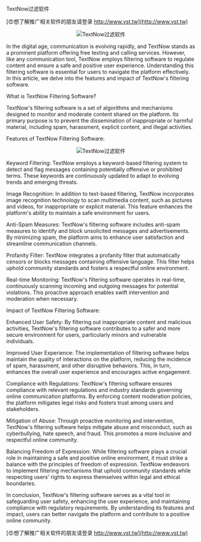 TextNow过滤软件

[😍想了解推广相关软件的朋友请登录 http://www.vst.tw](http://www.vst.tw)

 <center><img src="https://vst.tw/MP4/tuiguang/png/5.png" alt="TextNow过滤软件"></center>

In the digital age, communication is evolving rapidly, and TextNow stands as a prominent platform offering free texting and calling services. However, like any communication tool, TextNow employs filtering software to regulate content and ensure a safe and positive user experience. Understanding this filtering software is essential for users to navigate the platform effectively. In this article, we delve into the features and impact of TextNow's filtering software.

What is TextNow Filtering Software?

TextNow's filtering software is a set of algorithms and mechanisms designed to monitor and moderate content shared on the platform. Its primary purpose is to prevent the dissemination of inappropriate or harmful material, including spam, harassment, explicit content, and illegal activities.

Features of TextNow Filtering Software:

 <center><img src="https://vst.tw/MP4/tuiguang/png/5.png" alt="TextNow过滤软件"></center>

Keyword Filtering: TextNow employs a keyword-based filtering system to detect and flag messages containing potentially offensive or prohibited terms. These keywords are continuously updated to adapt to evolving trends and emerging threats.

Image Recognition: In addition to text-based filtering, TextNow incorporates image recognition technology to scan multimedia content, such as pictures and videos, for inappropriate or explicit material. This feature enhances the platform's ability to maintain a safe environment for users.

Anti-Spam Measures: TextNow's filtering software includes anti-spam measures to identify and block unsolicited messages and advertisements. By minimizing spam, the platform aims to enhance user satisfaction and streamline communication channels.

Profanity Filter: TextNow integrates a profanity filter that automatically censors or blocks messages containing offensive language. This filter helps uphold community standards and fosters a respectful online environment.

Real-time Monitoring: TextNow's filtering software operates in real-time, continuously scanning incoming and outgoing messages for potential violations. This proactive approach enables swift intervention and moderation when necessary.

Impact of TextNow Filtering Software:

Enhanced User Safety: By filtering out inappropriate content and malicious activities, TextNow's filtering software contributes to a safer and more secure environment for users, particularly minors and vulnerable individuals.

Improved User Experience: The implementation of filtering software helps maintain the quality of interactions on the platform, reducing the incidence of spam, harassment, and other disruptive behaviors. This, in turn, enhances the overall user experience and encourages active engagement.

Compliance with Regulations: TextNow's filtering software ensures compliance with relevant regulations and industry standards governing online communication platforms. By enforcing content moderation policies, the platform mitigates legal risks and fosters trust among users and stakeholders.

Mitigation of Abuse: Through proactive monitoring and intervention, TextNow's filtering software helps mitigate abuse and misconduct, such as cyberbullying, hate speech, and fraud. This promotes a more inclusive and respectful online community.

Balancing Freedom of Expression: While filtering software plays a crucial role in maintaining a safe and positive online environment, it must strike a balance with the principles of freedom of expression. TextNow endeavors to implement filtering mechanisms that uphold community standards while respecting users' rights to express themselves within legal and ethical boundaries.

In conclusion, TextNow's filtering software serves as a vital tool in safeguarding user safety, enhancing the user experience, and maintaining compliance with regulatory requirements. By understanding its features and impact, users can better navigate the platform and contribute to a positive online community.

[😍想了解推广相关软件的朋友请登录 http://www.vst.tw](http://www.vst.tw)



